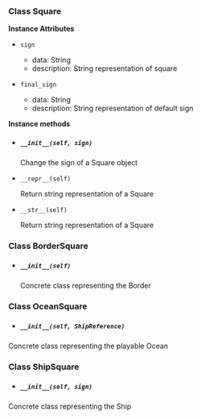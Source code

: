 ### Class Square

__Instance Attributes__

* `sign`
  - data: String
  - description: String representation of square

* `final_sign`
  - data: String
  - description: String representation of default sign

__Instance methods__

* ##### ` __init__(self, sign) `

  Change the sign of a Square object

* `__repr__(self)`

  Return string representation of a Square

* `__str__(self)`

  Return string representation of a Square

### Class BorderSquare

* ##### ` __init__(self) `

  Concrete class representing the Border

### Class OceanSquare

* ##### ` __init__(self, ShipReference) `

Concrete class representing the playable Ocean

### Class ShipSquare

* ##### ` __init__(self, sign) `

Concrete class representing the Ship
